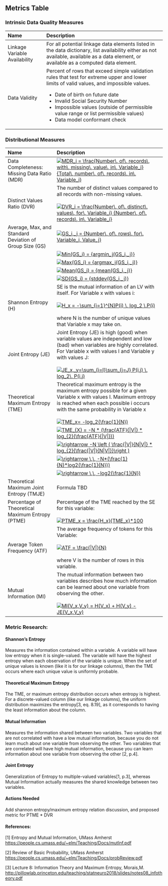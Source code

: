 ## Metrics Table 

### Intrinsic Data Quality Measures                                                                                                                                                                                                                           

| Name                          | Description                                                                                                                                                                                                                                                                                                                                                        |
|:------------------------------|:-------------------------------------------------------------------------------------------------------------------------------------------------------------------------------------------------------------------------------------------------------------------------------------------------------------------------------------------------------------------|
| Linkage Variable Availability | For all potential linkage data elements listed in the data dictionary, list availability either as not available, available as a data element, or available as a computed data element.                                                                                                                                                                            |
| Data Validity                 | Percent of rows that exceed simple validation rules that test for extreme upper and lower limits of valid values, and impossible values. <ul><li> Date of birth on future date </li> <li> Invalid Social Security Number </li><li> Impossible values (outside of permissible value range or list permissible values)  </li> <li> Data model conformant check </li> |

### Distributional Measures                                 
| Name                                                    | Description                                                                                                                                                                                                                                                                                                                                                                                                                                                                                                                                                                                                                                                                                                                   |
|:--------------------------------------------------------|:------------------------------------------------------------------------------------------------------------------------------------------------------------------------------------------------------------------------------------------------------------------------------------------------------------------------------------------------------------------------------------------------------------------------------------------------------------------------------------------------------------------------------------------------------------------------------------------------------------------------------------------------------------------------------------------------------------------------------|
| Data Completeness: Missing Data Ratio (MDR)             | <a href="https://www.codecogs.com/eqnedit.php?latex=MDR_i&space;=&space;\frac{Number\,&space;of\,&space;records\,&space;with\,&space;missing\,&space;value\,&space;in\,&space;Variable_i}&space;{Total\,&space;number\,&space;of\,&space;records\,&space;in\,&space;Variable_i}" target="_blank"><img src="https://latex.codecogs.com/gif.latex?MDR_i&space;=&space;\frac{Number\,&space;of\,&space;records\,&space;with\,&space;missing\,&space;value\,&space;in\,&space;Variable_i}&space;{Total\,&space;number\,&space;of\,&space;records\,&space;in\,&space;Variable_i}" title="MDR_i = \frac{Number\, of\, records\, with\, missing\, value\, in\, Variable_i} {Total\, number\, of\, records\, in\, Variable_i}" /></a> |
| Distinct Values Ratio (DVR)                             | The number of distinct values compared to all records with non-missing values. <br><br> <a href="https://www.codecogs.com/eqnedit.php?latex=DVR_i&space;=&space;\frac{Number\,&space;of\,&space;distinct\,&space;values\,&space;for\,&space;Variable_i}&space;{Number\,&space;of\,&space;records\,&space;in\,&space;Variable_i}" target="_blank"><img src="https://latex.codecogs.com/gif.latex?DVR_i&space;=&space;\frac{Number\,&space;of\,&space;distinct\,&space;values\,&space;for\,&space;Variable_i}&space;{Number\,&space;of\,&space;records\,&space;in\,&space;Variable_i}" title="DVR_i = \frac{Number\, of\, distinct\, values\, for\, Variable_i} {Number\, of\, records\, in\, Variable_i}" /></a>               |
| Average, Max, and Standard Deviation of Group Size (GS) | <a href="https://www.codecogs.com/eqnedit.php?latex=GS_i,_j&space;=&space;{Number\,&space;of\,&space;rows\,&space;for\,&space;Variable_i,&space;Value_j}" target="_blank"><img src="https://latex.codecogs.com/gif.latex?GS_i,_j&space;=&space;{Number\,&space;of\,&space;rows\,&space;for\,&space;Variable_i,&space;Value_j}" title="GS_i,_j = {Number\, of\, rows\, for\, Variable_i, Value_j}" /></a>                                                                                                                                                                                                                                                                                                                      |
|                                                         | <a href="https://www.codecogs.com/eqnedit.php?latex=Min(GS_i)&space;=&space;{argmin_j(GS_i,_j)}" target="_blank"><img src="https://latex.codecogs.com/gif.latex?Min(GS_i)&space;=&space;{argmin_j(GS_i,_j)}" title="Min(GS_i) = {argmin_j(GS_i,_j)}" /></a>                                                                                                                                                                                                                                                                                                                                                                                                                                                                   |
|                                                         | <a href="https://www.codecogs.com/eqnedit.php?latex=Max(GS_i)&space;=&space;{argmax_j(GS_i,_j)}" target="_blank"><img src="https://latex.codecogs.com/gif.latex?Max(GS_i)&space;=&space;{argmax_j(GS_i,_j)}" title="Max(GS_i) = {argmax_j(GS_i,_j)}" /></a>                                                                                                                                                                                                                                                                                                                                                                                                                                                                   |
|                                                         | <a href="https://www.codecogs.com/eqnedit.php?latex=Mean(GS_i)&space;=&space;{mean(GS_i,_j)}" target="_blank"><img src="https://latex.codecogs.com/gif.latex?Mean(GS_i)&space;=&space;{mean(GS_i,_j)}" title="Mean(GS_i) = {mean(GS_i,_j)}" /></a>                                                                                                                                                                                                                                                                                                                                                                                                                                                                            |
|                                                         | <a href="https://www.codecogs.com/eqnedit.php?latex=SD(GS_i)&space;=&space;{stddev(GS_i,_j)}" target="_blank"><img src="https://latex.codecogs.com/gif.latex?SD(GS_i)&space;=&space;{stddev(GS_i,_j)}" title="SD(GS_i) = {stddev(GS_i,_j)}" /></a>                                                                                                                                                                                                                                                                                                                                                                                                                                                                            |
| Shannon Entropy (H)                                     | SE is the mutual information of an LV with itself. For Variable x with values i: <br> <br> <a href="https://www.codecogs.com/eqnedit.php?latex=H_x&space;=&space;-\sum_{i=1}^{N}P(i)&space;\,&space;log_2&space;\,P(i)" target="_blank"><img src="https://latex.codecogs.com/gif.latex?H_x&space;=&space;-\sum_{i=1}^{N}P(i)&space;\,&space;log_2&space;\,P(i)" title="H_x = -\sum_{i=1}^{N}P(i) \, log_2 \,P(i)" /></a>  <br><br>where N is the number of unique values that Variable x may take on.|                                                                                                                                                                                                                        |
| Joint Entropy (JE)                                      | Joint Entropy (JE) is high (good) when variable values are independent and low (bad) when variables are highly correlated. For Variable x with values I and Variable y with values J:  <br><br> <a href="https://www.codecogs.com/eqnedit.php?latex=JE_x,_y=\sum_{i=I}\sum_{j=J}&space;P(i,j)&space;\,&space;log_2\,&space;P(i,j)" target="_blank"><img src="https://latex.codecogs.com/gif.latex?JE_x,_y=\sum_{i=I}\sum_{j=J}&space;P(i,j)&space;\,&space;log_2\,&space;P(i,j)" title="JE_x,_y=\sum_{i=I}\sum_{j=J} P(i,j) \, log_2\, P(i,j)" /></a>                                                                                                                                                                         |
| Theoretical Maximum Entropy (TME)                       | Theoretical maximum entropy is the maximum entropy possible for a given Variable x with values I. Maximum entropy is reached when each possible i  occurs with the same probability in Variable x <br> <br> <a href="https://www.codecogs.com/eqnedit.php?latex=TME_x=&space;-log_2(\frac{1}{N})" target="_blank"><img src="https://latex.codecogs.com/gif.latex?TME_x=&space;-log_2(\frac{1}{N})" title="TME_x= -log_2(\frac{1}{N})" /></a>                                                                                                                                                                                                                                                                                  |
|                                                         | <a href="https://www.codecogs.com/eqnedit.php?latex=TME_{X}&space;=&space;-N&space;*&space;(\frac{ATF}{\|V\|}&space;*&space;log_{2}(\frac{ATF}{\|V\|}))" target="_blank"><img src="https://latex.codecogs.com/gif.latex?TME_{X}&space;=&space;-N&space;*&space;(\frac{ATF}{\|V\|}&space;*&space;log_{2}(\frac{ATF}{\|V\|}))" title="TME_{X} = -N * (\frac{ATF}{\|V\|} * log_{2}(\frac{ATF}{\|V\|}))" /></a>                                                                                                                                                                                                                                                                                                                   |
|                                                         | <a href="https://www.codecogs.com/eqnedit.php?latex=\rightarrow&space;-N&space;\left&space;(&space;\frac{\|V\|}{N\|V\|}&space;*&space;log_{2}{\frac{\|V\|}{N\|V\|}}\right&space;)" target="_blank"><img src="https://latex.codecogs.com/gif.latex?\rightarrow&space;-N&space;\left&space;(&space;\frac{\|V\|}{N\|V\|}&space;*&space;log_{2}{\frac{\|V\|}{N\|V\|}}\right&space;)" title="\rightarrow -N \left ( \frac{\|V\|}{N\|V\|} * log_{2}{\frac{\|V\|}{N\|V\|}}\right )" /></a>                                                                                                                                                                                                                                           |
|                                                         | <a href="https://www.codecogs.com/eqnedit.php?latex=\rightarrow&space;\,\,&space;-N*(\frac{1}{N}*log2(\frac{1}{N}))" target="_blank"><img src="https://latex.codecogs.com/gif.latex?\rightarrow&space;\,\,&space;-N*(\frac{1}{N}*log2(\frac{1}{N}))" title="\rightarrow \,\, -N*(\frac{1}{N}*log2(\frac{1}{N}))" /></a>                                                                                                                                                                                                                                                                                                                                                                                                       |
|                                                         | <a href="https://www.codecogs.com/eqnedit.php?latex=\rightarrow&space;\,\,&space;-log2(\frac{1}{N})" target="_blank"><img src="https://latex.codecogs.com/gif.latex?\rightarrow&space;\,\,&space;-log2(\frac{1}{N})" title="\rightarrow \,\, -log2(\frac{1}{N})" /></a>                                                                                                                                                                                                                                                                                                                                                                                                                                                       |
| Theoretical Maximum Joint Entropy (TMJE)                | Formula TBD                                                                                                                                                                                                                                                                                                                                                                                                                                                                                                                                                                                                                                                                                                                   |
| Percentage of Theoretical Maximum Entropy  (PTME)       | Percentage of the TME reached by the SE for this variable: <br> <br> <a href="https://www.codecogs.com/eqnedit.php?latex=PTME_x&space;=&space;\frac{H_x}{TME_x}*100" target="_blank"><img src="https://latex.codecogs.com/gif.latex?PTME_x&space;=&space;\frac{H_x}{TME_x}*100" title="PTME_x = \frac{H_x}{TME_x}*100" /></a>|                                                                                                                                                                                                                                                                                                                                                                                                |
| Average Token Frequency (ATF)                           | The average frequency of tokens for this Variable: <br> <br> <a href="https://www.codecogs.com/eqnedit.php?latex=ATF&space;=&space;\frac{\|V\|}{N}" target="_blank"><img src="https://latex.codecogs.com/gif.latex?ATF&space;=&space;\frac{\|V\|}{N}" title="ATF = \frac{\|V\|}{N}" /></a> <br> <br> where V is the number of rows in this variable.                                                                                                                                                                                                                                                                                                                                                                          |
| Mutual Information (MI)                                 | The mutual information between two variables describes how much information can be learned about one variable from observing the other.  <br> <br>  <a href="https://www.codecogs.com/eqnedit.php?latex=MI(V_x,V_y)&space;=&space;H(V_x)&space;&plus;&space;H(V_y)&space;-&space;JE(V_x,V_y)" target="_blank"><img src="https://latex.codecogs.com/gif.latex?MI(V_x,V_y)&space;=&space;H(V_x)&space;&plus;&space;H(V_y)&space;-&space;JE(V_x,V_y)" title="MI(V_x,V_y) = H(V_x) + H(V_y) - JE(V_x,V_y)" /></a>                                                                                                                                                                                                                 |


### Metric Research:

#### Shannon’s Entropy
Measures the information contained within a variable. A variable will have low entropy when it is single-valued. The variable will have the highest entropy when each observation of the variable is unique. When the set of unique values is known (like it is for our linkage columns), then the TME occurs where each unique value is uniformly probable.

#### Theoretical Maximum Entropy
The TME, or maximum entropy distribution occurs when entropy is highest. For a discrete-valued column (like our linkage columns), the uniform distribution maximizes the entropy[3, eq. 8.19], as it corresponds to having the least information about the column.

#### Mutual Information
Measures the information shared between two variables. Two variables that are not correlated with have a low mutual information, because you do not learn much about one variable from observing the other. Two variables that are correlated will have high mutual information, because you can learn information about one variable from observing the other [2, p.4]. 

#### Joint Entropy
Generalization of Entropy to multiple-valued variables[1, p.3], whereas Mutual Information actually measures the shared knowledge between two variables.

#### Actions Needed
Add shannon entropy/maximum entropy relation discussion, and proposed metric for PTME * DVR

#### References:

[1] Entropy and Mutual Information, UMass Amherst https://people.cs.umass.edu/~elm/Teaching/Docs/mutInf.pdf

[2] Review of Basic Probability, UMass Amherst https://people.cs.umass.edu/~elm/Teaching/Docs/probReview.pdf

[3] Lecture 8: Information Theory and Maximum Entropy, Morais,M. 
http://pillowlab.princeton.edu/teaching/statneuro2018/slides/notes08_infotheory.pdf
